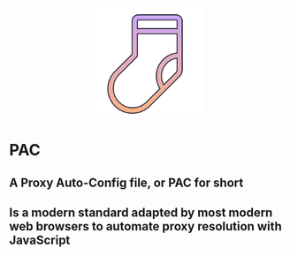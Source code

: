 <p align="center">
  <img src="https://raw.githubusercontent.com/OSA-Socks/.github/refs/heads/main/assets/Logo.png" alt="Logo" width="200"/>
</p>

# PAC
## A Proxy Auto-Config file, or **PAC** for short

## Is a modern standard adapted by most modern web browsers to automate proxy resolution with JavaScript